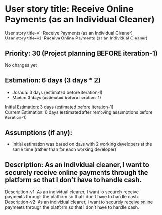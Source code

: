 # User story title: Receive Online Payments (as an Individual Cleaner)
User story title-v1: Receive Payments (as an Individual Cleaner)  
User story title-v2: Receive Online Payments (as an Individual Cleaner)

## Priority: 30 (Project planning BEFORE iteration-1)
No changes yet

## Estimation: 6 days (3 days * 2)
* Joshua: 3 days (estimated before iteration-1)
* Martin: 3 days (estimated before iteration-1)

Initial Estimation: 3 days (estimated before iteration-1)  
Current Estimation: 6 days (estimated after removing assumptions before iteration-1)

## Assumptions (if any):
* Initial estimation was based on days with 2 working developers at the same time (rather than for each working developer)

## Description: As an individual cleaner, I want to securely receive online payments through the platform so that I don’t have to handle cash.
Description-v1: As an individual cleaner, I want to securely receive payments through the platform so that I don’t have to handle cash.  
Description-v2: As an individual cleaner, I want to securely receive online payments through the platform so that I don’t have to handle cash.
